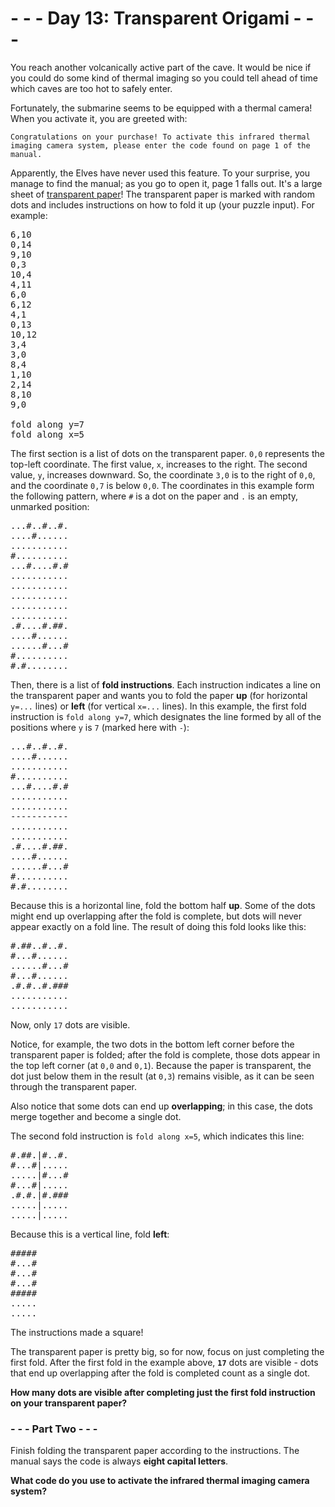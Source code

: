 # - - - Day 13: Transparent Origami - - -

You reach another volcanically active part of the cave. It would be nice if you could do some kind of thermal imaging so you could tell ahead of time which caves are too hot to safely enter.

Fortunately, the submarine seems to be equipped with a thermal camera! When you activate it, you are greeted with:

``Congratulations on your purchase! To activate this infrared thermal imaging
camera system, please enter the code found on page 1 of the manual.``

Apparently, the Elves have never used this feature. To your surprise, you manage to find the manual; as you go to open it, page 1 falls out. It's a large sheet of [transparent paper](https://en.wikipedia.org/wiki/Transparency_(projection))! The transparent paper is marked with random dots and includes instructions on how to fold it up (your puzzle input). For example:

<pre>
6,10
0,14
9,10
0,3
10,4
4,11
6,0
6,12
4,1
0,13
10,12
3,4
3,0
8,4
1,10
2,14
8,10
9,0

fold along y=7
fold along x=5
</pre>

The first section is a list of dots on the transparent paper. ``0,0`` represents the top-left coordinate. The first value, ``x``, increases to the right. The second value, ``y``, increases downward. So, the coordinate ``3,0`` is to the right of ``0,0``, and the coordinate ``0,7`` is below ``0,0``. The coordinates in this example form the following pattern, where ``#`` is a dot on the paper and ``.`` is an empty, unmarked position:

<pre>
...#..#..#.
....#......
...........
#..........
...#....#.#
...........
...........
...........
...........
...........
.#....#.##.
....#......
......#...#
#..........
#.#........
</pre>

Then, there is a list of **fold instructions**. Each instruction indicates a line on the transparent paper and wants you to fold the paper **up** (for horizontal ``y=...`` lines) or **left** (for vertical ``x=...`` lines). In this example, the first fold instruction is ``fold along y=7``, which designates the line formed by all of the positions where ``y`` is ``7`` (marked here with ``-``):

<pre>
...#..#..#.
....#......
...........
#..........
...#....#.#
...........
...........
-----------
...........
...........
.#....#.##.
....#......
......#...#
#..........
#.#........
</pre>

Because this is a horizontal line, fold the bottom half **up**. Some of the dots might end up overlapping after the fold is complete, but dots will never appear exactly on a fold line. The result of doing this fold looks like this:

<pre>
#.##..#..#.
#...#......
......#...#
#...#......
.#.#..#.###
...........
...........
</pre>

Now, only ``17`` dots are visible.

Notice, for example, the two dots in the bottom left corner before the transparent paper is folded; after the fold is complete, those dots appear in the top left corner (at ``0,0`` and ``0,1``). Because the paper is transparent, the dot just below them in the result (at ``0,3``) remains visible, as it can be seen through the transparent paper.

Also notice that some dots can end up **overlapping**; in this case, the dots merge together and become a single dot.

The second fold instruction is ``fold along x=5``, which indicates this line:

<pre>
#.##.|#..#.
#...#|.....
.....|#...#
#...#|.....
.#.#.|#.###
.....|.....
.....|.....
</pre>

Because this is a vertical line, fold **left**:

<pre>
#####
#...#
#...#
#...#
#####
.....
.....
</pre>

The instructions made a square!

The transparent paper is pretty big, so for now, focus on just completing the first fold. After the first fold in the example above, **``17``** dots are visible - dots that end up overlapping after the fold is completed count as a single dot.

**How many dots are visible after completing just the first fold instruction on your transparent paper?**


### - - - Part Two - - -

Finish folding the transparent paper according to the instructions. The manual says the code is always **eight capital letters**.

**What code do you use to activate the infrared thermal imaging camera system?**

